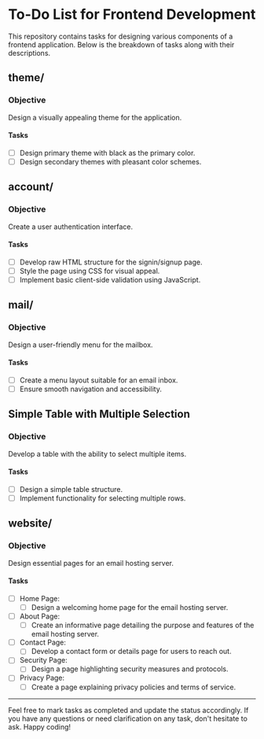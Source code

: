# To-Do List for Frontend Development

This repository contains tasks for designing various components of a frontend application. Below is the breakdown of tasks along with their descriptions.

## theme/

### Objective
Design a visually appealing theme for the application.

#### Tasks
- [ ] Design primary theme with black as the primary color.
- [ ] Design secondary themes with pleasant color schemes.

## account/

### Objective
Create a user authentication interface.

#### Tasks
- [ ] Develop raw HTML structure for the signin/signup page.
- [ ] Style the page using CSS for visual appeal.
- [ ] Implement basic client-side validation using JavaScript.

## mail/

### Objective
Design a user-friendly menu for the mailbox.

#### Tasks
- [ ] Create a menu layout suitable for an email inbox.
- [ ] Ensure smooth navigation and accessibility.

## Simple Table with Multiple Selection

### Objective
Develop a table with the ability to select multiple items.

#### Tasks
- [ ] Design a simple table structure.
- [ ] Implement functionality for selecting multiple rows.

## website/

### Objective
Design essential pages for an email hosting server.

#### Tasks
- [ ] Home Page:
   - [ ] Design a welcoming home page for the email hosting server.
- [ ] About Page:
   - [ ] Create an informative page detailing the purpose and features of the email hosting server.
- [ ] Contact Page:
   - [ ] Develop a contact form or details page for users to reach out.
- [ ] Security Page:
   - [ ] Design a page highlighting security measures and protocols.
- [ ] Privacy Page:
   - [ ] Create a page explaining privacy policies and terms of service.

---

Feel free to mark tasks as completed and update the status accordingly. If you have any questions or need clarification on any task, don't hesitate to ask. Happy coding!
